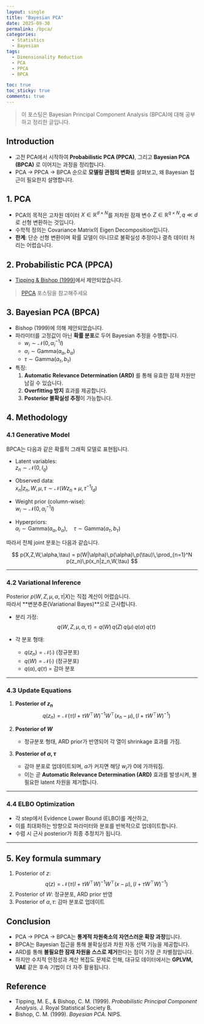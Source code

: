 ```yaml
---
layout: single
title: "Bayesian PCA"
date: 2025-09-30
permalink: /bpca/
categories:
  - Statistics
  - Bayesian
tags:
  - Dimensionality Reduction
  - PCA
  - PPCA
  - BPCA

toc: true
toc_sticky: true
comments: true
---
```


> 이 포스팅은 Bayesian Principal Component Analysis (BPCA)에 대해 공부하고 정리한 글입니다.  



## Introduction
- 고전 PCA에서 시작하여 **Probabilistic PCA (PPCA)**, 그리고 **Bayesian PCA (BPCA)** 로 이어지는 과정을 정리합니다.  
- PCA → PPCA → BPCA 순으로 **모델링 관점의 변화**를 살펴보고, 왜 Bayesian 접근이 필요한지 설명합니다.  


## 1. PCA 
- PCA의 목적은 고차원 데이터 $X \in \mathbb{R}^{d \times N}$를 저차원 잠재 변수 $Z \in \mathbb{R}^{q \times N}, q \ll d$로 선형 변환하는 것입니다.  
- 수학적 정의는 Covariance Matrix의 Eigen Decomposition입니다.  
- **한계**: 단순 선형 변환이며 확률 모델이 아니므로 불확실성 추정이나 결측 데이터 처리는 어렵습니다.  


## 2. Probabilistic PCA (PPCA)
- [Tipping & Bishop (1999)](https://www.di.ens.fr/~fbach/courses/fall2005/Bishop_Tipping_1999_Probabilistic_PCA.pdf)에서 제안되었습니다.  

> [PPCA](/ppca/) 포스팅을 참고해주세요


## 3. Bayesian PCA (BPCA)
- Bishop (1999)에 의해 제안되었습니다.  
- 파라미터를 고정값이 아닌 **확률 분포**로 두어 Bayesian 추정을 수행합니다.
  - $w_i \sim \mathcal{N}(0, \alpha_i^{-1} I)$  
  - $\alpha_i \sim \text{Gamma}(a_\alpha, b_\alpha)$  
  - $\tau \sim \text{Gamma}(a_\tau, b_\tau)$  
- 특징:
  1. **Automatic Relevance Determination (ARD)** 를 통해 유효한 잠재 차원만 남길 수 있습니다.  
  2. **Overfitting 방지** 효과를 제공합니다.  
  3. **Posterior 불확실성 추정**이 가능합니다.  


## 4. Methodology

### 4.1 Generative Model
BPCA는 다음과 같은 확률적 그래픽 모델로 표현됩니다.

- Latent variables:  
  $z_n \sim \mathcal{N}(0, I_q)$  

- Observed data:  
  $x_n | z_n, W, \mu, \tau \sim \mathcal{N}(W z_n + \mu, \tau^{-1} I_d)$  

- Weight prior (column-wise):  
  $w_i \sim \mathcal{N}(0, \alpha_i^{-1} I)$  

- Hyperpriors:  
  $\alpha_i \sim \text{Gamma}(a_\alpha, b_\alpha), \quad \tau \sim \text{Gamma}(a_\tau, b_\tau)$  

따라서 전체 joint 분포는 다음과 같습니다.

$$
p(X,Z,W,\alpha,\tau) = p(W|\alpha)\,p(\alpha)\,p(\tau)\,\prod_{n=1}^N p(z_n)\,p(x_n|z_n,W,\tau)
$$

---

### 4.2 Variational Inference
Posterior $p(W,Z,\mu,\alpha,\tau|X)$는 직접 계산이 어렵습니다.  
따라서 **변분추론(Variational Bayes)**으로 근사합니다.

- 분리 가정:
  $$
  q(W,Z,\mu,\alpha,\tau) = q(W)\,q(Z)\,q(\mu)\,q(\alpha)\,q(\tau)
  $$

- 각 분포 형태:
  - $q(z_n) = \mathcal{N}(\cdot)$ (정규분포)  
  - $q(W) = \mathcal{N}(\cdot)$ (정규분포)  
  - $q(\alpha), q(\tau)$ = 감마 분포  

---

### 4.3 Update Equations
1. **Posterior of $z_n$**  
   $$
   q(z_n) = \mathcal{N}\!\left( \tau (I + \tau W^\top W)^{-1} W^\top (x_n-\mu), \, (I + \tau W^\top W)^{-1} \right)
   $$

2. **Posterior of $W$**  
   - 정규분포 형태, ARD prior가 반영되어 각 열이 shrinkage 효과를 가짐.

3. **Posterior of $\alpha, \tau$**  
   - 감마 분포로 업데이트되며, $\alpha$가 커지면 해당 $w_i$가 0에 가까워짐.  
   - 이는 곧 **Automatic Relevance Determination (ARD)** 효과를 발생시켜, 불필요한 latent 차원을 제거합니다.

---

### 4.4 ELBO Optimization
- 각 step에서 Evidence Lower Bound (ELBO)를 계산하고,  
- 이를 최대화하는 방향으로 파라미터와 분포를 반복적으로 업데이트합니다.  
- 수렴 시 근사 posterior가 최종 추정치가 됩니다.

---

## 5. Key formula summary
1. Posterior of $z$:
   $$
   q(z) = \mathcal{N}\!\left( \tau (I + \tau W^\top W)^{-1} W^\top (x-\mu), \, (I + \tau W^\top W)^{-1} \right)
   $$
2. Posterior of $W$: 정규분포, ARD prior 반영  
3. Posterior of $\alpha, \tau$: 감마 분포로 업데이트  


## Conclusion
- PCA → PPCA → BPCA는 **통계적 차원축소의 자연스러운 확장 과정**입니다.  
- BPCA는 Bayesian 접근을 통해 불확실성과 차원 자동 선택 기능을 제공합니다.  
- ARD를 통해 **불필요한 잠재 차원을 스스로 제거**한다는 점이 가장 큰 차별점입니다.  
- 하지만 수치적 안정성과 계산 복잡도 문제로 인해, 대규모 데이터에서는 **GPLVM, VAE** 같은 후속 기법이 더 자주 활용됩니다.  


## Reference
- Tipping, M. E., & Bishop, C. M. (1999). *Probabilistic Principal Component Analysis*. J. Royal Statistical Society B.  
- Bishop, C. M. (1999). *Bayesian PCA*. NIPS.  
